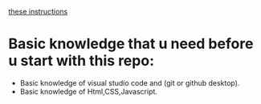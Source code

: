 [these instructions](https://github.com/anonymous-editor/BRMM/blob/main/Documentation/SOURCECODE.md)

# Basic knowledge that u need before u start with this repo:

- Basic knowledge of visual studio code and (git or github desktop).
- Basic knowledge of Html,CSS,Javascript.
